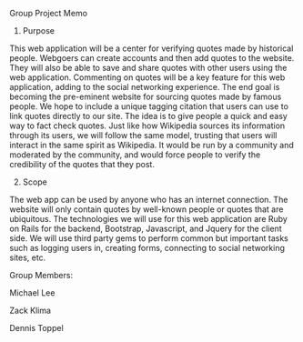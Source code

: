 Group Project Memo

1. Purpose

  This web application will be a center for verifying quotes made by historical people. Webgoers can create accounts and then 
  add quotes to the website. They will also be able to save and share quotes with other users using the web application. 
  Commenting on quotes will be a key feature for this web application, adding to the social networking experience. The end goal
  is becoming the pre-eminent website for sourcing quotes made by famous people.  We hope to include a unique tagging
  citation that users can use to link quotes directly to our site. The idea is to give people a quick and easy way to fact check
  quotes. Just like how Wikipedia sources its information through its users, we will follow the same model, trusting that users will
  interact in the same spirit as Wikipedia. It would be run by a community and moderated by the community, and would force people to
  verify the credibility of the quotes that they post.
  
2. Scope

  The web app can be used by anyone who has an internet connection. The website will only contain quotes by well-known people
  or quotes that are ubiquitous. The technologies we will use for this web application are Ruby on Rails for the backend, Bootstrap,
  Javascript, and Jquery for the client side. We will use third party gems to perform common but important tasks such as logging users
  in, creating forms, connecting to social networking sites, etc. 
  
Group Members:

Michael Lee

Zack Klima

Dennis Toppel
